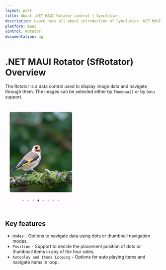 ```yaml
---
layout: post
title: About .NET MAUI Rotator control | Syncfusion
description: Learn here all about introduction of Syncfusion .NET MAUI Rotator (SfRotator) control, its elements and more.
platform: maui 
control: Rotator 
documentation: ug
---
```


# .NET MAUI Rotator (SfRotator) Overview

The Rotator is a data control used to display image data and navigate through them. The images can be selected either by `Thumbnail` or by `Dots` support.

![Rotator Overview Image](images/RotatorOverview.png)

## Key features

* `Modes` - Options to navigate data using dots or thumbnail navigation modes.
* `Position` - Support to decide the placement position of dots or thumbnail items in any of the four sides.
* `Autoplay and Items Looping` - Options for auto playing items and navigate items in loop.